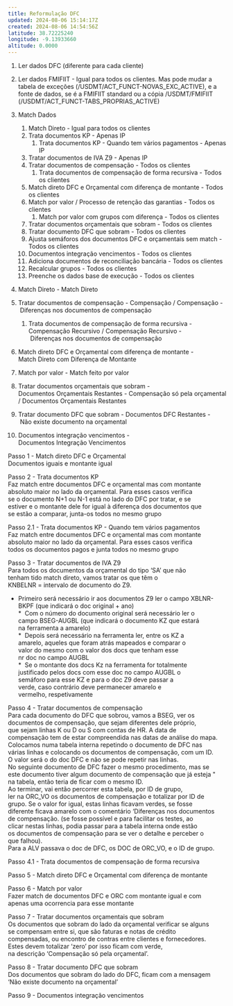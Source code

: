 ```yaml
---
title: Reformulação DFC
updated: 2024-08-06 15:14:17Z
created: 2024-08-06 14:54:56Z
latitude: 38.72225240
longitude: -9.13933660
altitude: 0.0000
---
```


1.  Ler dados DFC (diferente para cada cliente)
2.  Ler dados FMIFIIT - Igual para todos os clientes. Mas pode mudar a tabela de exceções (/USDMT/ACT_FUNCT-NOVAS_EXC_ACTIVE), e a fonte de dados, se é a FMIFIIT standard ou a cópia /USDMT/FMIFIIT (/USDMT/ACT_FUNCT-TABS_PROPRIAS_ACTIVE)
3.  Match Dados
    1.  Match Direto - Igual para todos os clientes
    2.  Trata documentos KP - Apenas IP 
        1.  Trata documentos KP - Quando tem vários pagamentos - Apenas IP
    3.  Tratar documentos de IVA Z9 - Apenas IP
    4.  Tratar documentos de compensação - Todos os clientes
        1.  Trata documentos de compensação de forma recursiva - Todos os clientes
    5.  Match direto DFC e Orçamental com diferença de montante - Todos os clientes
    6.  Match por valor / Processo de retenção das garantias - Todos os clientes
        1.  Match por valor com grupos com diferença - Todos os clientes
    7.  Tratar documentos orçamentais que sobram - Todos os clientes
    8.  Tratar documento DFC que sobram - Todos os clientes
    9.  Ajusta semáforos dos documentos DFC e orçamentais sem match - Todos os clientes
    10. Documentos integração vencimentos - Todos os clientes
    11. Adiciona documentos de reconciliação bancária - Todos os clientes
    12. Recalcular grupos - Todos os clientes
    13. Preenche os dados base de execução - Todos os clientes


1. Match Direto - Match Direto
2. Tratar documentos de compensação - Compensação / Compensação - Diferenças nos documentos de compensação
    1. Trata documentos de compensação de forma recursiva - Compensação Recursivo / Compensação Recursivo - Diferenças nos documentos de compensação
3. Match direto DFC e Orçamental com diferença de montante - Match Direto com Diferença de Montante
4. Match por valor - Match feito por valor 
5. Tratar documentos orçamentais que sobram - Documentos Orçamentais Restantes - Compensação só pela orçamental / Documentos Orçamentais Restantes
6. Tratar documento DFC que sobram - Documentos DFC Restantes - Não existe documento na orçamental
7. Documentos integração vencimentos - Documentos Integração Vencimentos



Passo 1 - Match direto DFC e Orçamental  
Documentos iguais e montante igual

Passo 2 - Trata documentos KP  
Faz match entre documentos DFC e orçamental mas com montante  
absoluto maior no lado da orçamental. Para esses casos verifica  
se o documento N+1 ou N-1 está no lado do DFC por tratar, e se  
estiver e o montante dele for igual à diferença dos documentos que  
se estão a comparar, junta-os todos no mesmo grupo

Passo 2.1 - Trata documentos KP - Quando tem vários pagamentos  
Faz match entre documentos DFC e orçamental mas com montante  
absoluto maior no lado da orçamental. Para esses casos verifica  
todos os documentos pagos e junta todos no mesmo grupo

Passo 3 - Tratar documentos de IVA Z9  
Para todos os documentos da orçamental do tipo ‘SA’ que não  
tenham tido match direto, vamos tratar os que têm o  
KNBELNR = intervalo de documento do Z9.  
- Primeiro será necessário ir aos documentos Z9 ler o campo  XBLNR-BKPF (que indicará o doc original + ano)  
*  Com o número do documento original será necessário ler o  campo BSEG-AUGBL (que indicará o documento KZ que estará  na ferramenta a amarelo)  
*  Depois será necessário na ferramenta ler, entre os KZ a amarelo, aqueles que foram atrás mapeados e comparar o  valor do mesmo com o valor dos docs que tenham esse  nr doc no campo AUGBL  
*  Se o montante dos docs Kz na ferramenta for totalmente justificado pelos docs com esse doc no campo AUGBL o  semáforo para esse KZ e para o doc Z9 deve passar a verde, caso contrário deve permanecer amarelo e  vermelho, respetivamente  

Passo 4 - Tratar documentos de compensação  
Para cada documento do DFC que sobrou, vamos a BSEG, ver os  documentos de compensação, que sejam diferentes dele próprio,  que sejam linhas K ou D ou S com contas de HR. A data de  compensação tem de estar compreendida nas datas de análise do mapa.  Colocamos numa tabela interna repetindo o documento de DFC nas  várias linhas e colocando os documentos de compensação, com um ID.  O valor será o do doc DFC e não se pode repetir nas linhas.  No seguinte documento de DFC fazer o mesmo procedimento, mas se  este documento tiver algum documento de compensação que já esteja "  na tabela, então teria de ficar com o mesmo ID.  Ao terminar, vai então percorrer esta tabela, por ID de grupo,  ler na ORC_VO os documentos de compensação e totalizar por ID de  grupo. Se o valor for igual, estas linhas ficavam verdes, se fosse  diferente ficava amarelo com o comentário ‘Diferenças nos documentos  de compensação. (se fosse possível e para facilitar os testes, ao  clicar nestas linhas, podia passar para a tabela interna onde estão  os documentos de compensação para se ver o detalhe e perceber o  que falhou).  Para a ALV passava o doc de DFC, os DOC de ORC_VO, e o ID de grupo.

Passo 4.1 - Trata documentos de compensação de forma recursiva

Passo 5 - Match direto DFC e Orçamental com diferença de montante

Passo 6 - Match por valor  
Fazer match de documentos DFC e ORC com montante igual e com  apenas uma ocorrencia para esse montante

Passo 7 - Tratar documentos orçamentais que sobram  
Os documentos que sobram do lado da orçamental verificar se alguns se compensam entre si, que são faturas e notas de crédito compensadas, ou encontro de contras entre clientes e fornecedores.  Estes devem totalizar ‘zero’ por isso ficam com verde, na descrição ‘Compensação só pela orçamental’.

Passo 8 - Tratar documento DFC que sobram  
Dos documentos que sobram do lado do DFC, ficam com a mensagem ‘Não existe documento na orçamental’

Passo 9 - Documentos integração vencimentos